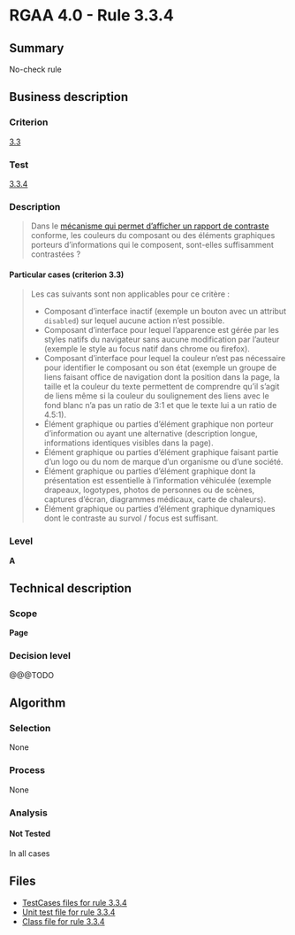# RGAA 4.0 - Rule 3.3.4

## Summary

No-check rule

## Business description

### Criterion

[3.3](https://www.numerique.gouv.fr/publications/rgaa-accessibilite/methode/criteres/#crit-3-3)

### Test

[3.3.4](https://www.numerique.gouv.fr/publications/rgaa-accessibilite/methode/criteres/#test-3-3-4)

### Description

> Dans le [mécanisme qui permet d’afficher un rapport de contraste](https://www.numerique.gouv.fr/publications/rgaa-accessibilite/methode/glossaire/#mecanisme-qui-permet-d-afficher-un-rapport-de-contraste-conforme) conforme, les couleurs du composant ou des éléments graphiques porteurs d’informations qui le composent, sont-elles suffisamment contrastées ?

#### Particular cases (criterion 3.3)

> Les cas suivants sont non applicables pour ce critère :
> 
> * Composant d’interface inactif (exemple un bouton avec un attribut `disabled`) sur lequel aucune action n’est possible.
> * Composant d’interface pour lequel l’apparence est gérée par les styles natifs du navigateur sans aucune modification par l’auteur (exemple le style au focus natif dans chrome ou firefox).
> * Composant d’interface pour lequel la couleur n’est pas nécessaire pour identifier le composant ou son état (exemple un groupe de liens faisant office de navigation dont la position dans la page, la taille et la couleur du texte permettent de comprendre qu’il s’agit de liens même si la couleur du soulignement des liens avec le fond blanc n’a pas un ratio de 3:1 et que le texte lui a un ratio de 4.5:1).
> * Élément graphique ou parties d’élément graphique non porteur d’information ou ayant une alternative (description longue, informations identiques visibles dans la page).
> * Élément graphique ou parties d’élément graphique faisant partie d’un logo ou du nom de marque d’un organisme ou d’une société.
> * Élément graphique ou parties d’élément graphique dont la présentation est essentielle à l’information véhiculée (exemple drapeaux, logotypes, photos de personnes ou de scènes, captures d’écran, diagrammes médicaux, carte de chaleurs).
> * Élément graphique ou parties d’élément graphique dynamiques dont le contraste au survol / focus est suffisant.

### Level

**A**


## Technical description

### Scope

**Page**

### Decision level

@@@TODO


## Algorithm

### Selection

None

### Process

None

### Analysis

#### Not Tested

In all cases


## Files

- [TestCases files for rule 3.3.4](https://gitlab.com/asqatasun/Asqatasun/-/tree/v5/rules/rules-rgaa4.0/src/test/resources/testcases/rgaa40/Rgaa40Rule030304/)
- [Unit test file for rule 3.3.4](https://gitlab.com/asqatasun/Asqatasun/-/blob/v5/rules/rules-rgaa4.0/src/test/java/org/asqatasun/rules/rgaa40/Rgaa40Rule030304Test.java)
- [Class file for rule 3.3.4](https://gitlab.com/asqatasun/Asqatasun/-/blob/v5/rules/rules-rgaa4.0/src/main/java/org/asqatasun/rules/rgaa40/Rgaa40Rule030304.java)


